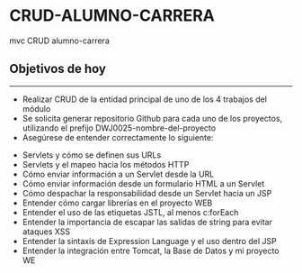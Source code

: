 # CRUD-ALUMNO-CARRERA
mvc CRUD alumno-carrera
## Objetivos de hoy
-------------------
- Realizar CRUD de la entidad principal de uno de los 4 trabajos del módulo
- Se solicita generar repositorio Github para cada uno de los proyectos, utilizando el prefijo DWJ0025-nombre-del-proyecto
- Asegúrese de entender correctamente lo siguiente:
* Servlets y cómo se definen sus URLs
* Servlets y el mapeo hacia los métodos HTTP
* Cómo enviar información a un Servlet desde la URL
* Cómo enviar información desde un formulario HTML a un Servlet
* Cómo despachar la responsabilidad desde un Servlet hacia un JSP
* Entender cómo cargar librerías en el proyecto WEB
* Entender el uso de las etiquetas JSTL, al menos c:forEach
* Entender la importancia de escapar las salidas de string para evitar ataques XSS
* Entender la sintaxis de Expression Language y el uso dentro del JSP
* Entender la integración entre Tomcat, la Base de Datos y mi proyecto WE
